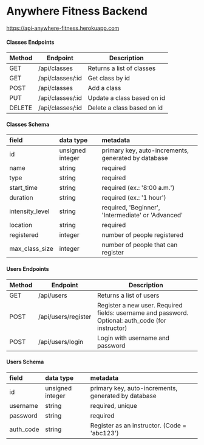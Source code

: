 # Anywhere Fitness Backend

https://api-anywhere-fitness.herokuapp.com

#### Classes Endpoints
| Method | Endpoint            | Description                |
| ------ | ------------------- | -------------------------- |
| GET    | /api/classes        | Returns a list of classes  |
| GET    | /api/classes/:id    | Get class by id            |
| POST   | /api/classes        | Add a class                |
| PUT    | /api/classes/:id    | Update a class based on id |
| DELETE | /api/classes/:id    | Delete a class based on id |

#### Classes Schema

| field           | data type         | metadata                                            |
| :-------------- | :---------------- | :-------------------------------------------------- |
| id              | unsigned integer  | primary key, auto-increments, generated by database |
| name            | string            | required                                            |
| type            | string            | required                                            |
| start_time      | string            | required (ex.: '8:00 a.m.')                         |
| duration        | string            | required (ex.: '1 hour')                            |
| intensity_level | string            | required, 'Beginner', 'Intermediate' or 'Advanced'  |
| location        | string            | required                                            |
| registered      | integer           | number of people registered                         |
| max_class_size  | integer           | number of people that can register                  |

#### Users Endpoints

| Method | Endpoint            | Description                                                                                       |
| ------ | ------------------- | ------------------------------------------------------------------------------------------------- |
| GET    | /api/users          | Returns a list of users                                                                           |
| POST   | /api/users/register | Register a new user. Required fields: username and password. Optional: auth_code (for instructor) |
| POST   | /api/users/login    | Login with username and password                                                                  |

#### Users Schema

| field           | data type         | metadata                                            |
| :-------------- | :---------------- | :-------------------------------------------------- |
| id              | unsigned integer  | primary key, auto-increments, generated by database |
| username        | string            | required, unique                                    |
| password        | string            | required                                            |
| auth_code       | string            | Register as an instructor. (Code = 'abc123')        |




